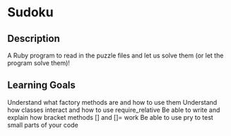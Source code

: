 # Sudoku

## Description
A Ruby program to read in the puzzle files and let us solve them (or let the program solve them)!

## Learning Goals
Understand what factory methods are and how to use them
Understand how classes interact and how to use require_relative
Be able to write and explain how bracket methods [] and []= work
Be able to use pry to test small parts of your code